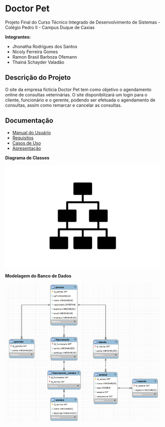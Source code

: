 # Doctor Pet

Projeto Final do Curso Técnico Integrado de Desenvolvimento de Sistemas - Colégio Pedro II - Campus Duque de Caxias

**Integrantes:**
 - Jhonatha Rodrigues dos Santos
 - Nicoly Ferreira Gomes
 - Ramon Brasil Barboza Ofemann
 - Thainá Schayder Valadão

 ## Descrição do Projeto

 O site da empresa fictícia Doctor Pet tem como objetivo o agendamento online de consultas veterinárias. O site disponibilizará um login para o cliente, funcionário e o gerente, podendo ser efetuada o agendamento de consultas, assim como remarcar e cancelar as consultas.

## Documentação

- [Manual do Usuário](manual.md)
- [Requisitos](requisitos.md)
- [Casos de Uso](casos-de-uso.md)
- [Apresentação](apresentacao.pdf)

**Diagrama de Classes**

![Diagrama de Classes](diagrama-exemplo.png)

**Modelagem do Banco de Dados**

![Diagrama de Banco de Dados](diagrama-de-banco-de-dados.png)
